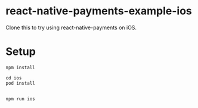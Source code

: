 # react-native-payments-example-ios
Clone this to try using react-native-payments on iOS.

# Setup

```
npm install

cd ios
pod install


npm run ios
```